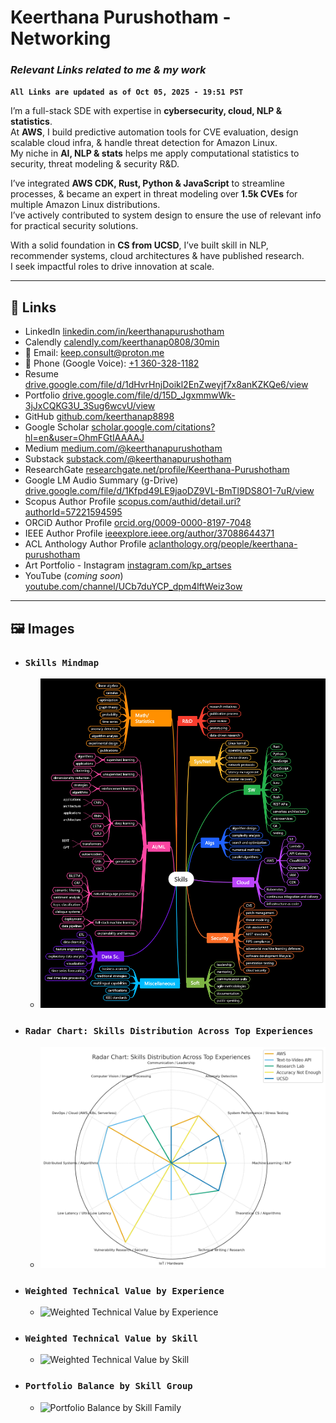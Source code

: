 # Keerthana Purushotham - Networking  
### ***Relevant Links related to me & my work***  
**`All Links are updated as of Oct 05, 2025 - 19:51 PST`**

I’m a full-stack SDE with expertise in **cybersecurity, cloud, NLP & statistics**.  
At **AWS**, I build predictive automation tools for CVE evaluation, design scalable cloud infra, & handle threat detection for Amazon Linux.  
My niche in **AI, NLP & stats** helps me apply computational statistics to security, threat modeling & security R&D.

I’ve integrated **AWS CDK, Rust, Python & JavaScript** to streamline processes, & became an expert in threat modeling over **1.5k CVEs** for multiple Amazon Linux distributions.  
I’ve actively contributed to system design to ensure the use of relevant info for practical security solutions.

With a solid foundation in **CS from UCSD**, I’ve built skill in NLP, recommender systems, cloud architectures & have published research.  
I seek impactful roles to drive innovation at scale.

---

## 🔗 Links  

- LinkedIn [linkedin.com/in/keerthanapurushotham](https://linkedin.com/in/keerthanapurushotham)  
- Calendly [calendly.com/keerthanap0808/30min](https://calendly.com/keerthanap0808/30min)  
- 📧 Email: [keep.consult@proton.me](mailto:keep.consult@proton.me)  
- 📱 Phone (Google Voice): [+1 360-328-1182](tel:+13603281182)  
- Resume [drive.google.com/file/d/1dHvrHnjDoikl2EnZweyjf7x8anKZKQe6/view](https://drive.google.com/file/d/1dHvrHnjDoikl2EnZweyjf7x8anKZKQe6/view)  
- Portfolio [drive.google.com/file/d/15D_JgxmmwWk-3jJxCQKG3U_3Sug6wcvU/view](https://drive.google.com/file/d/15D_JgxmmwWk-3jJxCQKG3U_3Sug6wcvU/view)  
- GitHub [github.com/keerthanap8898](https://github.com/keerthanap8898)  
- Google Scholar [scholar.google.com/citations?hl=en&user=OhmFGtIAAAAJ](https://scholar.google.com/citations?hl=en&user=OhmFGtIAAAAJ)  
- Medium [medium.com/@keerthanapurushotham](https://medium.com/@keerthanapurushotham)  
- Substack [substack.com/@keerthanapurushotham](https://substack.com/@keerthanapurushotham)  
- ResearchGate [researchgate.net/profile/Keerthana-Purushotham](https://www.researchgate.net/profile/Keerthana-Purushotham)  
- Google LM Audio Summary (g-Drive) [drive.google.com/file/d/1Kfpd49LE9jaoDZ9VL-BmTl9DS8O1-7uR/view](https://drive.google.com/file/d/1Kfpd49LE9jaoDZ9VL-BmTl9DS8O1-7uR/view)  
- Scopus Author Profile [scopus.com/authid/detail.uri?authorId=57221594595](https://www.scopus.com/authid/detail.uri?authorId=57221594595)  
- ORCiD Author Profile [orcid.org/0009-0000-8197-7048](https://orcid.org/0009-0000-8197-7048)  
- IEEE Author Profile [ieeexplore.ieee.org/author/37088644371](https://ieeexplore.ieee.org/author/37088644371)  
- ACL Anthology Author Profile [aclanthology.org/people/keerthana-purushotham](https://aclanthology.org/people/keerthana-purushotham)  
- Art Portfolio - Instagram [instagram.com/kp_artses](https://instagram.com/kp_artses)  
- YouTube (*coming soon*) [youtube.com/channel/UCb7duYCP_dpm4lftWeiz3ow](https://youtube.com/channel/UCb7duYCP_dpm4lftWeiz3ow)
---

## 🖼️ Images
- ### `Skills Mindmap`
  - ![Skills Mindmap](https://github.com/keerthanap8898/Resume_WorkLogs_Portfolio_Certificates/blob/main/Winter%202025/Skills_mindmap_april-detailed-high-qlty.jpeg)
- ### `Radar Chart: Skills Distribution Across Top Experiences`
  - ![Radar Chart: Skills Distribution Across Top Experiences](https://github.com/keerthanap8898/Resume_WorkLogs_Portfolio_Certificates/blob/main/Winter%202025/Radar%20Chart%3A%20Skills%20Distribution%20Across%20Top%20Experiences.png)
- ### `Weighted Technical Value by Experience` 
  - ![Weighted Technical Value by Experience](https://github.com/keerthanap8898/Resume_WorkLogs_Portfolio_Certificates/blob/main/Winter%202025/Weighted%20Technical%20Value%20by%20Experience%20%E2%80%94%20Keerthana%20Purushotham.png)
- ### `Weighted Technical Value by Skill` 
  - ![Weighted Technical Value by Skill](https://github.com/keerthanap8898/Resume_WorkLogs_Portfolio_Certificates/blob/main/Winter%202025/Weighted%20Technical%20Value%20by%20Skill%20%E2%80%94%20Keerthana%20Purushotham.png)
- ### `Portfolio Balance by Skill Group` 
  - ![Portfolio Balance by Skill Family](https://github.com/keerthanap8898/Resume_WorkLogs_Portfolio_Certificates/blob/main/Winter%202025/Portfolio%20Balance%20by%20Skill%20Family%20%E2%80%94%20Keerthana%20Purushotham.png)

